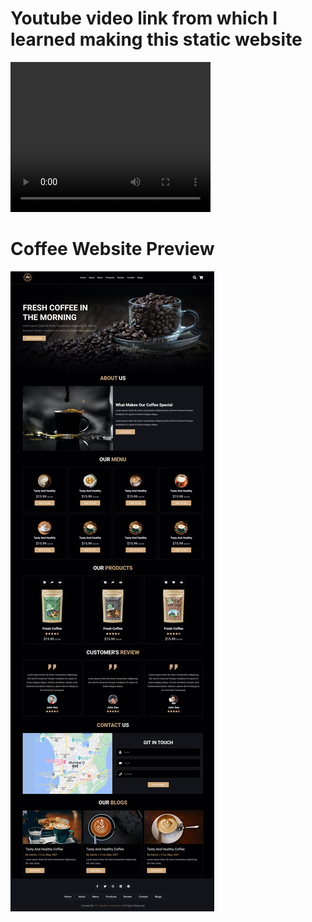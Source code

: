 # Youtube video link from which I learned making this static website

<video width="320" height="240" controls>
  <source src="https://www.youtube.com/embed/TVFu4-Kd4oM" type="video/mp4">
</video>


# Coffee Website Preview
![image](https://github.com/mayankkantharia/Coffee-Website/blob/main/images/Coffee%20Website%20Screenshot.jpeg)

